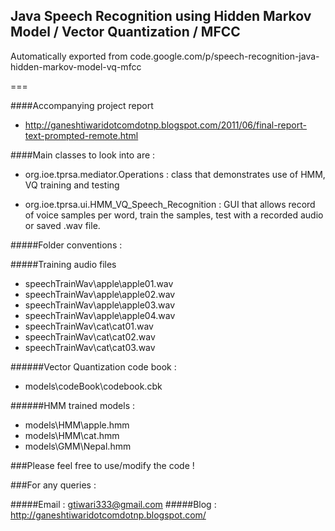 ## Java Speech Recognition using Hidden Markov Model / Vector Quantization / MFCC 


Automatically exported from code.google.com/p/speech-recognition-java-hidden-markov-model-vq-mfcc

===

####Accompanying project report

- http://ganeshtiwaridotcomdotnp.blogspot.com/2011/06/final-report-text-prompted-remote.html

####Main classes to look into are :

- org.ioe.tprsa.mediator.Operations : class that demonstrates use of HMM, VQ training and testing

- org.ioe.tprsa.ui.HMM_VQ_Speech_Recognition : GUI that allows record of voice samples per word, train the samples, test with a recorded audio or saved .wav file.


#####Folder conventions :

#####Training audio files 
-	speechTrainWav\apple\apple01.wav
-	speechTrainWav\apple\apple02.wav
-	speechTrainWav\apple\apple03.wav
-	speechTrainWav\apple\apple04.wav
-	speechTrainWav\cat\cat01.wav
-	speechTrainWav\cat\cat02.wav
-	speechTrainWav\cat\cat03.wav
	
######Vector Quantization code book :	
-	models\codeBook\codebook.cbk
	
######HMM trained models :	
-	models\HMM\apple.hmm
-	models\HMM\cat.hmm
-	models\GMM\Nepal.hmm


###Please feel free to use/modify the code !
  
###For any queries :
 
#####Email : gtiwari333@gmail.com
#####Blog : http://ganeshtiwaridotcomdotnp.blogspot.com/ 

